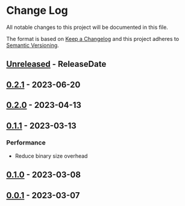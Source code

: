 # Change Log
All notable changes to this project will be documented in this file.

The format is based on [Keep a Changelog](http://keepachangelog.com/)
and this project adheres to [Semantic Versioning](http://semver.org/).

<!-- next-header -->
## [Unreleased] - ReleaseDate

## [0.2.1] - 2023-06-20

## [0.2.0] - 2023-04-13

## [0.1.1] - 2023-03-13

### Performance

- Reduce binary size overhead

## [0.1.0] - 2023-03-08

## [0.0.1] - 2023-03-07

<!-- next-url -->
[Unreleased]: https://github.com/rust-cli/anstyle/compare/anstyle-parse-v0.2.1...HEAD
[0.2.1]: https://github.com/rust-cli/anstyle/compare/anstyle-parse-v0.2.0...anstyle-parse-v0.2.1
[0.2.0]: https://github.com/rust-cli/anstyle/compare/anstyle-parse-v0.1.1...anstyle-parse-v0.2.0
[0.1.1]: https://github.com/rust-cli/anstyle/compare/anstyle-parse-v0.1.0...anstyle-parse-v0.1.1
[0.1.0]: https://github.com/rust-cli/anstyle/compare/anstyle-parse-v0.0.1...anstyle-parse-v0.1.0
[0.0.1]: https://github.com/rust-cli/anstyle/compare/3279127...anstyle-parse-v0.0.1
